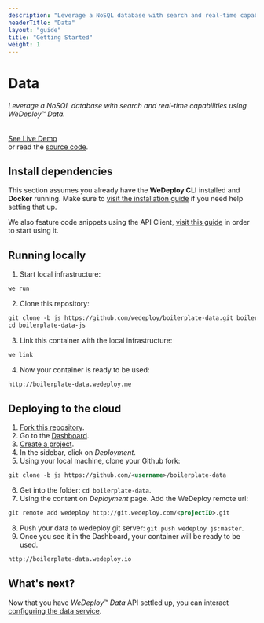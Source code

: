 ```yaml
---
description: "Leverage a NoSQL database with search and real-time capabilities using WeDeploy™ Data."
headerTitle: "Data"
layout: "guide"
title: "Getting Started"
weight: 1
---
```


# Data

###### Leverage a NoSQL database with search and real-time capabilities using *WeDeploy™ Data*.

<div class="guide-btn-cta">
  <a class="btn btn-accent btn-sm" href="http://boilerplate-data.wedeploy.io" target="_blank">
    <span class="icon-16-external"></span>See Live Demo
  </a>
</div>

<div class="guide-aux-cta">
  or read the <a href="https://github.com/wedeploy/boilerplate-data/tree/js" target="_blank">source code</a>.
</div>

<article id="article_1">

## Install dependencies

This section assumes you already have the **WeDeploy CLI** installed and **Docker** running. Make sure to [visit the installation guide](/docs/intro/using-the-command-line.html) if you need help setting that up.

We also feature code snippets using the API Client, [visit this guide](/docs/intro/using-the-api-client.html) in order to start using it.

</article>

<article id="article_2">

## Running locally

1. Start local infrastructure:

```xml
we run
```

2. Clone this repository:

```xml
git clone -b js https://github.com/wedeploy/boilerplate-data.git boilerplate-data-js
cd boilerplate-data-js
```

3. Link this container with the local infrastructure:

```xml
we link
```

4. Now your container is ready to be used:

```xml
http://boilerplate-data.wedeploy.me
```

</article>

<article id="article_3">

## Deploying to the cloud

1. [Fork this repository](https://github.com/wedeploy/boilerplate-data/fork).
2. Go to the [Dashboard](http://dashboard.wedeploy.com).
3. [Create a project](http://dashboard.wedeploy.com/projects/create).
4. In the sidebar, click on *Deployment*.
5. Using your local machine, clone your Github fork:

```xml
git clone -b js https://github.com/<username>/boilerplate-data
```

6. Get into the folder: `cd boilerplate-data`.
7. Using the content on *Deployment* page. Add the WeDeploy remote url:

```xml
git remote add wedeploy http://git.wedeploy.com/<projectID>.git
```
8. Push your data to wedeploy git server: `git push wedeploy js:master`.
9. Once you see it in the Dashboard, your container will be ready to be used.

```xml
http://boilerplate-data.wedeploy.io
```

</article>

## What's next?

Now that you have *WeDeploy™ Data* API settled up, you can interact [configuring the data service](/docs/data/js/configuring-data.html).
